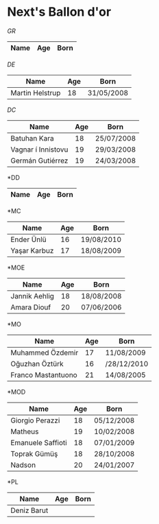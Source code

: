 # Next's Ballon d'or 

*GR*

| Name | Age | Born |
| ---- | --- | ---- |

*DE*

| Name            | Age | Born       |
| --------------- | --- | ---------- |
| Martin Helstrup | 18  | 31/05/2008 |

*DC*

| Name               | Age | Born       |
| ------------------ | --- | ---------- |
| Batuhan Kara       | 18  | 25/07/2008 |
| Vagnar í Innistovu | 19  | 29/03/2008 |
| Germán Gutiérrez   | 19  | 24/03/2008 |

*DD

| Name | Age | Born |
| ---- | --- | ---- |

*MC

| Name         | Age | Born       |
| ------------ | --- | ---------- |
| Ender Ünlü   | 16  | 19/08/2010 |
| Yaşar Karbuz | 17  | 18/08/2009 |

*MOE

| Name          | Age | Born       |
| ------------- | --- | ---------- |
| Jannik Aehlig | 18  | 18/08/2008 |
| Amara Diouf   | 20  | 07/06/2006 |

*MO

| Name               | Age | Born        |
| ------------------ | --- | ----------- |
| Muhammed Özdemir   | 17  | 11/08/2009  |
| Oğuzhan Öztürk     | 16  | /28/12/2010 |
| Franco Mastantuono | 21  | 14/08/2005  |

*MOD

| Name              | Age | Born       |
| ----------------- | --- | ---------- |
| Giorgio Perazzi   | 18  | 05/12/2008 |
| Matheus           | 19  | 10/02/2008 |
| Emanuele Saffioti | 18  | 07/01/2009 |
| Toprak Gümüş      | 18  | 28/10/2008 |
| Nadson            | 20  | 24/01/2007 |

*PL

| Name        | Age | Born |
| ----------- | --- | ---- |
| Deniz Barut |     |      |
